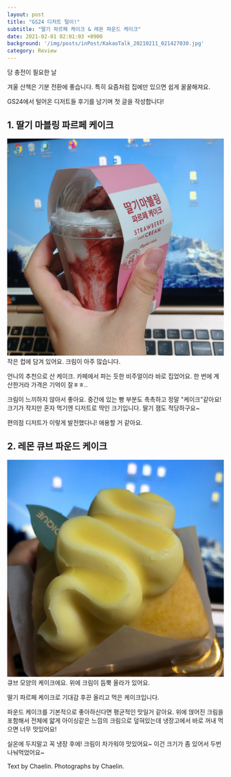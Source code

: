 ```yaml
---
layout: post
title: "GS24 디저트 털이!"
subtitle: "딸기 파르페 케이크 & 레몬 파운드 케이크"
date: 2021-02-01 02:01:03 +0900
background: '/img/posts/inPost/KakaoTalk_20210211_021427030.jpg'
category: Review
---
```


당 충전이 필요한 날

겨울 산책은 기분 전환에 좋습니다. 특히 요즘처럼 집에만 있으면 쉽게 꿀꿀해져요.


GS24에서 털어온 디저트들 후기를 남기며 첫 글을 작성합니다!



<h2 class="section-heading">1. 딸기 마블링 파르페 케이크</h2>

<img class="img-fluid" src="/img/posts/inPost/KakaoTalk_20210211_021427030_02.jpg" alt="딸기 파르페 케이크">
<span class="caption text-muted">작은 컵에 담겨 있어요. 크림이 아주 많습니다.</span>

언니의 추천으로 산 케이크. 카페에서 파는 듯한 비주얼이라 바로 집었어요. 한 번에 계산한거라 가격은 기억이 잘ㅎㅎ..


크림이 느끼하지 않아서 좋아요. 중간에 있는 빵 부분도 촉촉하고 정말 "케이크"같아요! 크기가 작지만 혼자 먹기엔 디저트로 딱인 크기입니다. 딸기 잼도 적당하구요~ 


편의점 디저트가 이렇게 발전했다니! 애용할 거 같아요.

<h2 class="section-heading">2. 레몬 큐브 파운드 케이크</h2>

<img class="img-fluid" src="/img/posts/inPost/KakaoTalk_20210211_021427030_01.jpg" alt="레몬 파운드 케이크">
<span class="caption text-muted">큐브 모양의 케이크에요. 위에 크림이 듬뿍 올라가 있어요.</span>

딸기 파르페 케이크로 기대감 후끈 올리고 먹은 케이크입니다.

파운드 케이크를 기본적으로 좋아하신다면 평균적인 맛일거 같아요. 위에 얹어진 크림을 포함해서 전체에 얇게 아이싱같은 느낌의 크림으로 덮혀있는데 냉장고에서 바로 꺼내 먹으면 너무 맛있어요!

실온에 두지말고 꼭 냉장 후에! 크림이 차가워야 맛있어요~ 이건 크기가 좀 있어서 두번 나눠먹었어요~


Text by Chaelin. Photographs by Chaelin.
